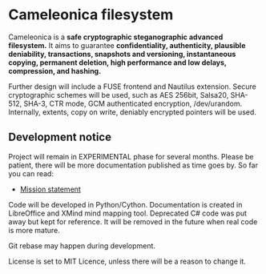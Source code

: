   Cameleonica filesystem
==========================

Cameleonica is a **safe cryptographic steganographic advanced filesystem.** It aims to guarantee **confidentiality, authenticity, plausible deniability,
transactions, snapshots and versioning, instantaneous copying, permanent
deletion, high performance and low delays, compression, and hashing.**

Further design will include a FUSE frontend and Nautilus extension. Secure cryptographic schemes will be used, such as AES 256bit, Salsa20, SHA-512, SHA-3, CTR mode, GCM authenticated encryption, /dev/urandom. Internally, extents, copy on write, deniably encrypted pointers will be used.

  Development notice
----------------------

Project will remain in EXPERIMENTAL phase for several months. Please be patient, there will be more documentation published as time goes by. So far you can read:

- [Mission statement](https://github.com/arekbulski/Cameleonica/blob/master/mission.pdf)

Code will be developed in Python/Cython. Documentation is created in LibreOffice and XMind mind mapping tool. 
Deprecated C# code was put away but kept for reference. It will be removed in the future when real code is more mature.

Git rebase may happen during development.

License is set to MIT Licence, unless there will be a reason to change it.

